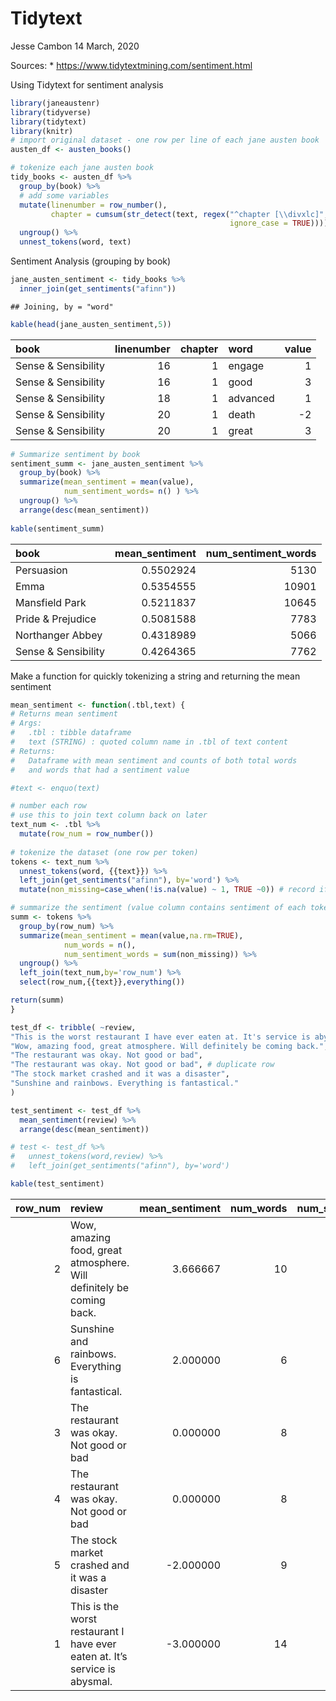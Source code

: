 Tidytext
================
Jesse Cambon
14 March, 2020

Sources: \* <https://www.tidytextmining.com/sentiment.html>

Using Tidytext for sentiment analysis

``` r
library(janeaustenr)
library(tidyverse)
library(tidytext)
library(knitr)
# import original dataset - one row per line of each jane austen book
austen_df <- austen_books()

# tokenize each jane austen book
tidy_books <- austen_df %>%
  group_by(book) %>%
  # add some variables
  mutate(linenumber = row_number(),
         chapter = cumsum(str_detect(text, regex("^chapter [\\divxlc]", 
                                                 ignore_case = TRUE)))) %>%
  ungroup() %>%
  unnest_tokens(word, text)
```

Sentiment Analysis (grouping by book)

``` r
jane_austen_sentiment <- tidy_books %>%
  inner_join(get_sentiments("afinn"))
```

    ## Joining, by = "word"

``` r
kable(head(jane_austen_sentiment,5))
```

| book                | linenumber | chapter | word     | value |
| :------------------ | ---------: | ------: | :------- | ----: |
| Sense & Sensibility |         16 |       1 | engage   |     1 |
| Sense & Sensibility |         16 |       1 | good     |     3 |
| Sense & Sensibility |         18 |       1 | advanced |     1 |
| Sense & Sensibility |         20 |       1 | death    |   \-2 |
| Sense & Sensibility |         20 |       1 | great    |     3 |

``` r
# Summarize sentiment by book
sentiment_summ <- jane_austen_sentiment %>%
  group_by(book) %>%
  summarize(mean_sentiment = mean(value),
            num_sentiment_words= n() ) %>%
  ungroup() %>%
  arrange(desc(mean_sentiment))
  
kable(sentiment_summ)
```

| book                | mean\_sentiment | num\_sentiment\_words |
| :------------------ | --------------: | --------------------: |
| Persuasion          |       0.5502924 |                  5130 |
| Emma                |       0.5354555 |                 10901 |
| Mansfield Park      |       0.5211837 |                 10645 |
| Pride & Prejudice   |       0.5081588 |                  7783 |
| Northanger Abbey    |       0.4318989 |                  5066 |
| Sense & Sensibility |       0.4264365 |                  7762 |

Make a function for quickly tokenizing a string and returning the mean
sentiment

``` r
mean_sentiment <- function(.tbl,text) {
# Returns mean sentiment 
# Args:
#   .tbl : tibble dataframe
#   text (STRING) : quoted column name in .tbl of text content
# Returns:
#   Dataframe with mean sentiment and counts of both total words
#   and words that had a sentiment value

#text <- enquo(text)

# number each row
# use this to join text column back on later
text_num <- .tbl %>%
  mutate(row_num = row_number())
  
# tokenize the dataset (one row per token)
tokens <- text_num %>%
  unnest_tokens(word, {{text}}) %>%
  left_join(get_sentiments("afinn"), by='word') %>%
  mutate(non_missing=case_when(!is.na(value) ~ 1, TRUE ~0)) # record if missing sentiment value

# summarize the sentiment (value column contains sentiment of each token)
summ <- tokens %>%
  group_by(row_num) %>%
  summarize(mean_sentiment = mean(value,na.rm=TRUE),
            num_words = n(),
            num_sentiment_words = sum(non_missing)) %>%
  ungroup() %>%
  left_join(text_num,by='row_num') %>%
  select(row_num,{{text}},everything())

return(summ)
}
```

``` r
test_df <- tribble( ~review,
"This is the worst restaurant I have ever eaten at. It's service is abysmal.",
"Wow, amazing food, great atmosphere. Will definitely be coming back.",
"The restaurant was okay. Not good or bad",
"The restaurant was okay. Not good or bad", # duplicate row
"The stock market crashed and it was a disaster",
"Sunshine and rainbows. Everything is fantastical."
)

test_sentiment <- test_df %>%
  mean_sentiment(review) %>%
  arrange(desc(mean_sentiment))

# test <- test_df %>%
#   unnest_tokens(word,review) %>%
#   left_join(get_sentiments("afinn"), by='word')

kable(test_sentiment)
```

| row\_num | review                                                                      | mean\_sentiment | num\_words | num\_sentiment\_words |
| -------: | :-------------------------------------------------------------------------- | --------------: | ---------: | --------------------: |
|        2 | Wow, amazing food, great atmosphere. Will definitely be coming back.        |        3.666667 |         10 |                     3 |
|        6 | Sunshine and rainbows. Everything is fantastical.                           |        2.000000 |          6 |                     1 |
|        3 | The restaurant was okay. Not good or bad                                    |        0.000000 |          8 |                     2 |
|        4 | The restaurant was okay. Not good or bad                                    |        0.000000 |          8 |                     2 |
|        5 | The stock market crashed and it was a disaster                              |      \-2.000000 |          9 |                     1 |
|        1 | This is the worst restaurant I have ever eaten at. It’s service is abysmal. |      \-3.000000 |         14 |                     1 |
